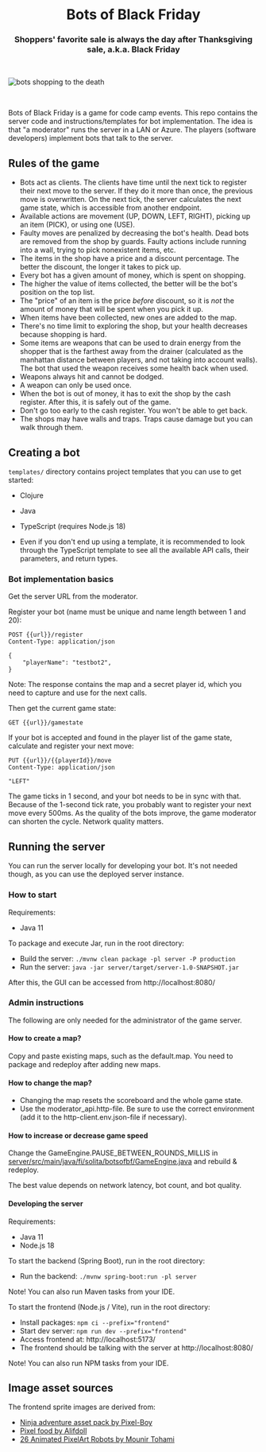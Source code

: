 <h1 align="center">Bots of Black Friday</h1>
<h3 align="center">Shoppers' favorite sale is always the day after Thanksgiving sale, a.k.a. Black Friday</h3>

<br>

![bots shopping to the death](bots.png)

<br>

Bots of Black Friday is a game for code camp events. This repo contains the server code and instructions/templates for bot implementation. The idea is that "a moderator" runs the server in a LAN or Azure. The players (software developers) implement bots that talk to the server.

## Rules of the game

* Bots act as clients. The clients have time until the next tick to register their next move to the server. 
  If they do it more than once, the previous move is overwritten. 
  On the next tick, the server calculates the next game state, which is accessible from another endpoint.
* Available actions are movement (UP, DOWN, LEFT, RIGHT), picking up an item (PICK), or using one (USE).
* Faulty moves are penalized by decreasing the bot's health.  Dead
  bots are removed from the shop by guards.  Faulty actions include
  running into a wall, trying to pick nonexistent items, etc.
* The items in the shop have a price and a discount percentage. The
  better the discount, the longer it takes to pick up.
* Every bot has a given amount of money, which is spent on shopping.
* The higher the value of items collected, the better will be the bot's
  position on the top list.
* The "price" of an item is the price *before* discount, so it is *not*
  the amount of money that will be spent when you pick it up.
* When items have been collected, new ones are added to the map.
* There's no time limit to exploring the shop, but your health decreases because shopping is hard.
* Some items are weapons that can be used to drain energy from the shopper that is the farthest away from the drainer
  (calculated as the manhattan distance between players, and not taking
  into account walls). The bot that used the weapon receives some health back when used.
* Weapons always hit and cannot be dodged.
* A weapon can only be used once.
* When the bot is out of money, it has to exit the shop by the cash
  register.  After this, it is safely out of the game.
* Don't go too early to the cash register.  You won't be able to get
  back.
* The shops may have walls and traps. Traps cause damage but you can walk through them.

## Creating a bot

``templates/`` directory contains project templates that you can use to get started:

* Clojure
* Java
* TypeScript (requires Node.js 18)

* Even if you don't end up using a template, it is recommended to look through the TypeScript template to see all the available API calls, their parameters, and return types.

### Bot implementation basics

Get the server URL from the moderator.

Register your bot (name must be unique and name length between 1 and 20):
```
POST {{url}}/register
Content-Type: application/json

{
    "playerName": "testbot2",
}
```
Note: The response contains the map and a secret player id, which you need to capture and use for the next calls.

Then get the current game state:
```
GET {{url}}/gamestate
```

If your bot is accepted and found in the player list of the game state, calculate and register your next move:
```
PUT {{url}}/{{playerId}}/move
Content-Type: application/json

"LEFT"
```

The game ticks in 1 second, and your bot needs to be in sync with that. 
Because of the 1-second tick rate, you probably want to register your next move every 500ms.
As the quality of the bots improve, the game moderator can shorten the cycle. Network quality matters. 

## Running the server

You can run the server locally for developing your bot. It's not needed though, as you can use the deployed server instance.

### How to start

Requirements:

* Java 11

To package and execute Jar, run in the root directory:

- Build the server: `./mvnw clean package -pl server -P production`
- Run the server: `java -jar server/target/server-1.0-SNAPSHOT.jar`

After this, the GUI can be accessed from http://localhost:8080/

### Admin instructions

The following are only needed for the administrator of the game server.

#### How to create a map?

Copy and paste existing maps, such as the default.map. You need to package and redeploy after adding new maps.

#### How to change the map?

* Changing the map resets the scoreboard and the whole game state.
* Use the moderator_api.http-file. Be sure to use the correct environment (add it to the http-client.env.json-file if necessary).

#### How to increase or decrease game speed

Change the GameEngine.PAUSE_BETWEEN_ROUNDS_MILLIS in [server/src/main/java/fi/solita/botsofbf/GameEngine.java](server/src/main/java/fi/solita/botsofbf/GameEngine.java) and rebuild & redeploy. 

The best value depends on network latency, bot count, and bot quality.

#### Developing the server

Requirements:

* Java 11
* Node.js 18

To start the backend (Spring Boot), run in the root directory:

- Run the backend: `./mvnw spring-boot:run -pl server`

Note! You can also run Maven tasks from your IDE.

To start the frontend (Node.js / Vite), run in the root directory:

- Install packages: `npm ci --prefix="frontend"`
- Start dev server: `npm run dev --prefix="frontend"`
- Access frontend at: http://localhost:5173/
- The frontend should be talking with the server at http://localhost:8080/

Note! You can also run NPM tasks from your IDE.

## Image asset sources

The frontend sprite images are derived from:

* [Ninja adventure asset pack by Pixel-Boy](https://pixel-boy.itch.io/ninja-adventure-asset-pack)
* [Pixel food by Alifdoll](https://alifdoll.itch.io/pixel-food-asset)
* [26 Animated PixelArt Robots by Mounir Tohami](https://mounirtohami.itch.io/26-animated-pixelart-robots)
